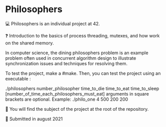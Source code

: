 # Philosophers

:computer: Philosophers is an individual project at 42.

:question: Introduction to the basics of process threading, mutexes, and how work on the shared memory.

In computer science, the dining philosophers problem is an example problem often used in concurrent algorithm design to illustrate synchronization issues and techniques for resolving them.

To test the project, make a #make. Then, you can test the project using an executable : 

./philosophers number_philosopher time_to_die time_to_eat time_to_sleep [number_of_time_each_philosophers_must_eat] arguments in square brackets are optional.
Example: ./philo_one 4 500 200 200

:page_with_curl: You will find the subject of the project at the root of the repository.

:calendar: Submitted in august 2021
